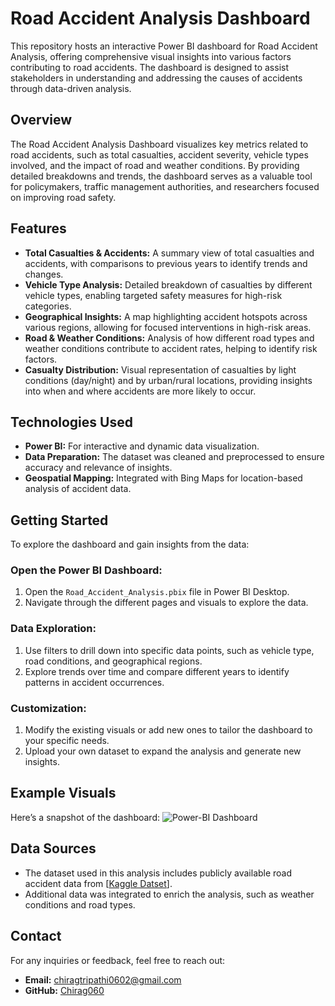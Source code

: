 # Road Accident Analysis Dashboard

This repository hosts an interactive Power BI dashboard for Road Accident Analysis, offering comprehensive visual insights into various factors contributing to road accidents. The dashboard is designed to assist stakeholders in understanding and addressing the causes of accidents through data-driven analysis.

## Overview
The Road Accident Analysis Dashboard visualizes key metrics related to road accidents, such as total casualties, accident severity, vehicle types involved, and the impact of road and weather conditions. By providing detailed breakdowns and trends, the dashboard serves as a valuable tool for policymakers, traffic management authorities, and researchers focused on improving road safety.

## Features
- **Total Casualties & Accidents:** A summary view of total casualties and accidents, with comparisons to previous years to identify trends and changes.
- **Vehicle Type Analysis:** Detailed breakdown of casualties by different vehicle types, enabling targeted safety measures for high-risk categories.
- **Geographical Insights:** A map highlighting accident hotspots across various regions, allowing for focused interventions in high-risk areas.
- **Road & Weather Conditions:** Analysis of how different road types and weather conditions contribute to accident rates, helping to identify risk factors.
- **Casualty Distribution:** Visual representation of casualties by light conditions (day/night) and by urban/rural locations, providing insights into when and where accidents are more likely to occur.

## Technologies Used
- **Power BI:** For interactive and dynamic data visualization.
- **Data Preparation:** The dataset was cleaned and preprocessed to ensure accuracy and relevance of insights.
- **Geospatial Mapping:** Integrated with Bing Maps for location-based analysis of accident data.

## Getting Started
To explore the dashboard and gain insights from the data:

### Open the Power BI Dashboard:

1. Open the `Road_Accident_Analysis.pbix` file in Power BI Desktop.
2. Navigate through the different pages and visuals to explore the data.

### Data Exploration:

1. Use filters to drill down into specific data points, such as vehicle type, road conditions, and geographical regions.
2. Explore trends over time and compare different years to identify patterns in accident occurrences.

### Customization:

1. Modify the existing visuals or add new ones to tailor the dashboard to your specific needs.
2. Upload your own dataset to expand the analysis and generate new insights.

## Example Visuals

Here’s a snapshot of the dashboard:
![Power-BI Dashboard](https://github.com/user-attachments/assets/88e71178-5fdd-4b35-8d2a-1193bbb9baa9)

## Data Sources
- The dataset used in this analysis includes publicly available road accident data from [[Kaggle Datset](https://www.kaggle.com/datasets/nezukokamaado/road-accident-casualties-dataset)].
- Additional data was integrated to enrich the analysis, such as weather conditions and road types.



## Contact
For any inquiries or feedback, feel free to reach out:
- **Email:** chiragtripathi0602@gmail.com
- **GitHub:** [Chirag060](https://github.com/Chirag060)


